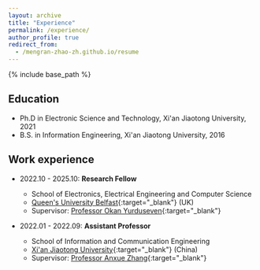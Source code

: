 ```yaml
---
layout: archive
title: "Experience"
permalink: /experience/
author_profile: true
redirect_from:
  - /mengran-zhao-zh.github.io/resume
---
```


{% include base_path %}

Education
------
* Ph.D in Electronic Science and Technology, Xi'an Jiaotong University, 2021
* B.S. in Information Engineering, Xi'an Jiaotong University, 2016

Work experience
------
* 2022.10 - 2025.10: <b>Research Fellow</b>
  * School of Electronics, Electrical Engineering and Computer Science
  * [Queen's University Belfast](https://www.qub.ac.uk/){:target="_blank"} (UK)
  * Supervisor: [Professor Okan Yurduseven](https://sites.google.com/view/okanyurduseven/){:target="_blank"}

* 2022.01 - 2022.09: <b>Assistant Professor</b>
  * School of Information and Communication Engineering
  * [Xi'an Jiaotong University](https://www.xjtu.edu.cn){:target="_blank"} (China)
  * Supervisor: [Professor Anxue Zhang](https://gr.xjtu.edu.cn/web/anxuezhang){:target="_blank"}
  
<!-- Skills
======
* Skill 1
* Skill 2
  * Sub-skill 2.1
  * Sub-skill 2.2
  * Sub-skill 2.3
* Skill 3

Publications
======
  <ul>{% for post in site.publications reversed %}
    {% include archive-single-cv.html %}
  {% endfor %}</ul> -->
